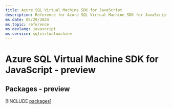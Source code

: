 ```yaml
---
title: Azure SQL Virtual Machine SDK for JavaScript
description: Reference for Azure SQL Virtual Machine SDK for JavaScript
ms.date: 05/29/2024
ms.topic: reference
ms.devlang: javascript
ms.service: sqlvirtualmachine
---
```

# Azure SQL Virtual Machine SDK for JavaScript - preview
## Packages - preview
[!INCLUDE [packages](sql-virtual-machine-index.md)]